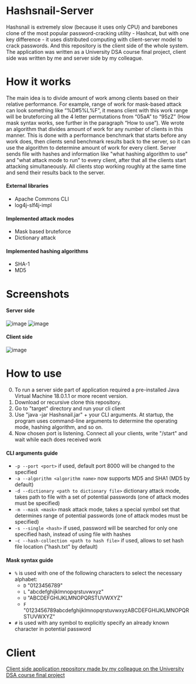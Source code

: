 # Hashsnail-Server
Hashsnail is extremely slow (because it uses only CPU) and barebones clone of the most popular password-cracking utility - Hashcat, but with one key difference - it uses distributed computing with client-server model to crack passwords. And this repository is the client side of the whole system. The application was written as a University DSA course final project, client side was written by me and server side by my colleague.
# How it works
The main idea is to divide amount of work among clients based on their relative performance. For example, range of work for mask-based attack can look something like “%D#5%L%F”, it means client with this work range will be bruteforcing all the 4 letter permutations from “05aA” to “95zZ” (How mask syntax works, see further in the paragraph “How to use”). We wrote an algorithm that divides amount of work for any number of clients in this manner. This is done with a performance benchmark that starts before any work does, then clients send benchmark results back to the server, so it can use the algorithm to determine amount of work for every client. Server sends file with hashes and information like "what hashing algorithm to use" and "what attack mode to run" to every client, after that all the clients start attacking simultaneously. All clients stop working roughly at the same time and send their results back to the server.
#### External libraries
- Apache Commons CLI
- log4j-slf4j-impl
#### Implemented attack modes
- Mask based bruteforce
- Dictionary attack
#### Implemented hashing algorithms
- SHA-1
- MD5
# Screenshots
#### Server side
![image](https://user-images.githubusercontent.com/95579070/189551256-6df465d8-ec56-4b7f-a5d2-f12ec6673f2a.png)
![image](https://user-images.githubusercontent.com/95579070/189551289-b1e93b8a-969b-4bc6-9320-dc38388baa73.png)
#### Client side
![image](https://user-images.githubusercontent.com/95579070/189554349-9226582b-7117-4cf8-97fa-ff5087a6b919.png)
# How to use
0. To run a server side part of application required a pre-installed Java Virtual Machine 18.0.1.1 or more recent version.
1. Download or recursive clone this repository.
2. Go to "target" directory and run your cli client
3. Use "java -jar Hashsnail.jar" + your CLI arguments. At startup, the program uses command-line arguments to determine the operating mode, hashing algorithm, and so on.
4. Now chosen port is listening. Connect all your clients, write "/start" and wait while each does received work

#### CLI arguments guide
- `-p --port <port>` if used, default port 8000 will be changed to the specified
- `-a --algorithm <algorithm name>` now supports MD5 and SHA1 (MD5 by default)
- `-d --dictionary <path to dictionary file>` dictionary attack mode, takes path to file with a set of potential passwords (one of attack modes must be specified)
- `-m --mask <mask>` mask attack mode, takes a special symbol set that determines range of potential passwords (one of attack modes must be specified)
- `-s --single <hash>` if used, password will be searched for only one specified hash, instead of using file with hashes
- `-c --hash-collection <path to hash file>` if used, allows to set hash file location ("hash.txt" by default)

####  Mask syntax guide
- `%` is used with one of the following characters to select the necessary alphabet:
    - `D` "0123456789"
    - `L` "abcdefghijklmnopqrstuvwxyz"
    - `U` "ABCDEFGHIJKLMNOPQRSTUVWXYZ"
    - `F` "0123456789abcdefghijklmnopqrstuvwxyzABCDEFGHIJKLMNOPQRSTUVWXYZ"
- `#` is used with any symbol to explicitly specify an already known character in potential password

# Client
[Client side application repository made by my colleague on the University DSA course final project](https://github.com/rebmanop/Hashsnail-Client)

